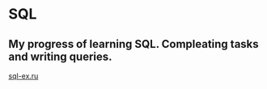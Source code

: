 # SQL

## My progress of learning SQL. Compleating tasks and writing queries.

[sql-ex.ru](https://github.com/ZabiyakaDaniil/SQL/tree/main/sql-ex.ru)
